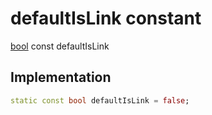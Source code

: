 


# defaultIsLink constant






[bool](https://api.flutter.dev/flutter/dart-core/bool-class.html) const defaultIsLink
  







## Implementation

```dart
static const bool defaultIsLink = false;


```







